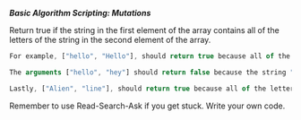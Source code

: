 ***Basic Algorithm Scripting: Mutations***

Return true if the string in the first element of the array contains all of the letters of the string in the second element of the array.

```javascript
For example, ["hello", "Hello"], should return true because all of the letters in the second string are present in the first, ignoring case.

The arguments ["hello", "hey"] should return false because the string "hello" does not contain a "y".

Lastly, ["Alien", "line"], should return true because all of the letters in "line" are present in "Alien".
```

Remember to use Read-Search-Ask if you get stuck. Write your own code.
